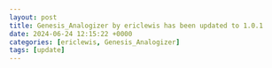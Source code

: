 ```yaml
---
layout: post
title: Genesis_Analogizer by ericlewis has been updated to 1.0.1
date: 2024-06-24 12:15:22 +0000
categories: [ericlewis, Genesis_Analogizer]
tags: [update]
---
```


